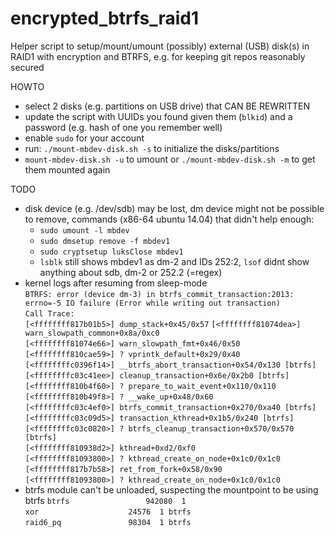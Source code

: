 # encrypted_btrfs_raid1
Helper script to setup/mount/umount (possibly) external (USB) disk(s) in RAID1 with encryption and BTRFS, e.g. for keeping git repos reasonably secured

HOWTO
* select 2 disks (e.g. partitions on USB drive) that CAN BE REWRITTEN
* update the script with UUIDs you found given them (`blkid`) and a password (e.g. hash of one you remember well)
* enable `sudo` for your account
* run: `./mount-mbdev-disk.sh -s` to initialize the disks/partitions
* `mount-mbdev-disk.sh -u` to umount or `./mount-mbdev-disk.sh -m` to get them mounted again

TODO
* disk device (e.g. /dev/sdb) may be lost, dm device might not be possible to remove, commands (x86-64 ubuntu 14.04) that didn't help enough:
  * `sudo umount -l mbdev`
  * `sudo dmsetup remove -f mbdev1`
  * `sudo cryptsetup luksClose mbdev1`
  * `lsblk` still shows mbdev1 as dm-2 and IDs 252:2, `lsof` didnt show anything about sdb, dm-2 or 252.2 (=regex)
* kernel logs after resuming from sleep-mode  
  `BTRFS: error (device dm-3) in btrfs_commit_transaction:2013: errno=-5 IO failure (Error while writing out transaction)`  
  `Call Trace:`  
  `[<ffffffff817b01b5>] dump_stack+0x45/0x57`
  `[<ffffffff81074dea>] warn_slowpath_common+0x8a/0xc0`  
 `[<ffffffff81074e66>] warn_slowpath_fmt+0x46/0x50`  
 `[<ffffffff810cae59>] ? vprintk_default+0x29/0x40`  
 `[<ffffffffc0396f14>] __btrfs_abort_transaction+0x54/0x130 [btrfs]`  
 `[<ffffffffc03c41ee>] cleanup_transaction+0x6e/0x2b0 [btrfs]`  
 `[<ffffffff810b4f60>] ? prepare_to_wait_event+0x110/0x110`  
 `[<ffffffff810b49f8>] ? __wake_up+0x48/0x60`  
 `[<ffffffffc03c4ef0>] btrfs_commit_transaction+0x270/0xa40 [btrfs]`  
 `[<ffffffffc03c09d5>] transaction_kthread+0x1b5/0x240 [btrfs]`  
 `[<ffffffffc03c0820>] ? btrfs_cleanup_transaction+0x570/0x570 [btrfs]`  
 `[<ffffffff810938d2>] kthread+0xd2/0xf0`  
 `[<ffffffff81093800>] ? kthread_create_on_node+0x1c0/0x1c0`  
 `[<ffffffff817b7b58>] ret_from_fork+0x58/0x90`  
 `[<ffffffff81093800>] ? kthread_create_on_node+0x1c0/0x1c0`
* btrfs module can't be unloaded, suspecting the mountpoint to be using btrfs
  `btrfs                 942080  1`  
  `xor                    24576  1 btrfs`  
  `raid6_pq               98304  1 btrfs`
